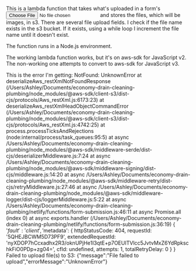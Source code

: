 This is a lambda function that takes what's uploaded in a form's <input type="file" name="img1"> and stores the files, which will be images, in s3. There are several file upload fields. I check if the file name exists in the s3 bucket. If it exists, using a while loop I increment the file name until it doesn't exist.

The function runs in a Node.js environment.

The working lambda function works, but it's on aws-sdk for JavaScript v2. The non-working one attempts to convert to aws-sdk for JavaScript v3.

This is the error I'm getting:
NotFound: UnknownError
at deserializeAws_restXmlNotFoundResponse (/Users/Ashley/Documents/economy-drain-cleaning-plumbing/node_modules/@aws-sdk/client-s3/dist-cjs/protocols/Aws_restXml.js:6173:23)
at deserializeAws_restXmlHeadObjectCommandError (/Users/Ashley/Documents/economy-drain-cleaning-plumbing/node_modules/@aws-sdk/client-s3/dist-cjs/protocols/Aws_restXml.js:4742:25)
at process.processTicksAndRejections (node:internal/process/task_queues:95:5)
at async /Users/Ashley/Documents/economy-drain-cleaning-plumbing/node_modules/@aws-sdk/middleware-serde/dist-cjs/deserializerMiddleware.js:7:24
at async /Users/Ashley/Documents/economy-drain-cleaning-plumbing/node_modules/@aws-sdk/middleware-signing/dist-cjs/middleware.js:14:20
at async /Users/Ashley/Documents/economy-drain-cleaning-plumbing/node_modules/@aws-sdk/middleware-retry/dist-cjs/retryMiddleware.js:27:46
at async /Users/Ashley/Documents/economy-drain-cleaning-plumbing/node_modules/@aws-sdk/middleware-logger/dist-cjs/loggerMiddleware.js:5:22
at async /Users/Ashley/Documents/economy-drain-cleaning-plumbing/netlify/functions/form-submission.js:46:11
at async Promise.all (index 0)
at async exports.handler (/Users/Ashley/Documents/economy-drain-cleaning-plumbing/netlify/functions/form-submission.js:36:19) {
'$fault': 'client',
  '$metadata': {
httpStatusCode: 404,
requestId: '5QHEJBCWM5D73PF9',
extendedRequestId: 'nyXDOP7hCcxadhx2R3/oknUPjHe1I3qtE+p7OEUITVlcc5JvtvMxZ6YdRpkschkFiO0PDp+zg04=',
cfId: undefined,
attempts: 1,
totalRetryDelay: 0
}
}
Failed to upload file(s) to S3: {"message":"File failed to upload","errorMessage":"UnknownError"}
